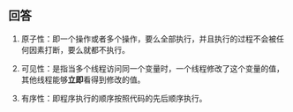 ## 回答

1. 原子性：即一个操作或者多个操作，要么全部执行，并且执行的过程不会被任何因素打断，要么就都不执行。

2. 可见性：是指当多个线程访问同一个变量时，一个线程修改了这个变量的值，其他线程能够**立即**看得到修改的值。

3. 有序性：即程序执行的顺序按照代码的先后顺序执行。
